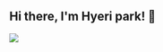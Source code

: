 ## Hi there, I'm Hyeri park! 👋

<img src="https://img.shields.io/badge/Python-3766AB?style=flat-square&logo=Python&logoColor=white"/></a>

